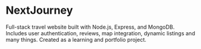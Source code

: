 # NextJourney
Full-stack travel website built with Node.js, Express, and MongoDB. Includes user authentication, reviews, map integration, dynamic listings and many things. Created as a learning and portfolio project.
